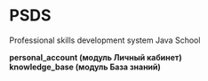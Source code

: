# PSDS
Professional skills development system Java School 

**personal_account (модуль Личный кабинет)**\
**knowledge_base (модуль База знаний)**